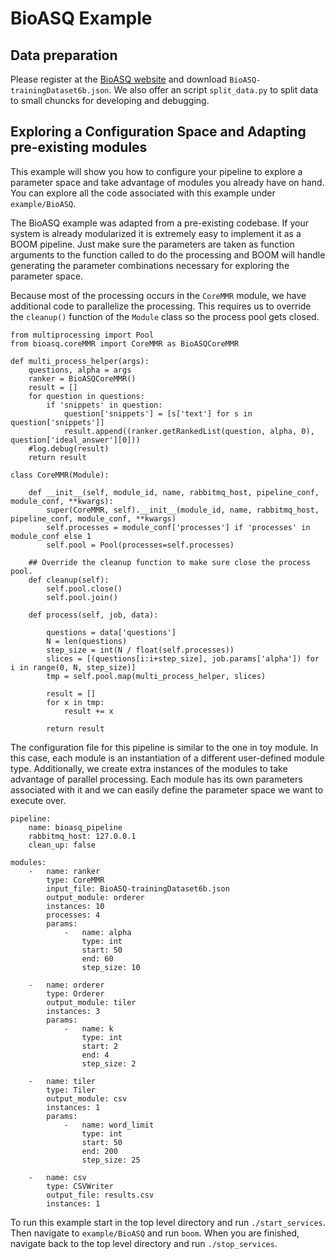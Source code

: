 # BioASQ Example

## Data preparation
Please register at the [BioASQ website](http://participants-area.bioasq.org/) and download `BioASQ-trainingDataset6b.json`.
We also offer an script `split_data.py` to split data to small chuncks for developing and debugging.


## Exploring a Configuration Space and Adapting pre-existing modules

This example will show you how to configure your pipeline to explore a parameter space and take advantage of modules you already have on hand. You can explore all the code associated with this example under `example/BioASQ`.

The BioASQ example was adapted from a pre-existing codebase. If your system is already modularized it is extremely easy to implement it as a BOOM pipeline.
Just make sure the parameters are taken as function arguments to the function called to do the processing and BOOM will handle generating the parameter combinations necessary for exploring the parameter space.

Because most of the processing occurs in the `CoreMMR` module, we have additional code to parallelize the processing. This requires us to override the `cleanup()` function of the `Module` class so the process pool gets closed.

```
from multiprocessing import Pool
from bioasq.coreMMR import CoreMMR as BioASQCoreMMR

def multi_process_helper(args):
    questions, alpha = args
    ranker = BioASQCoreMMR()
    result = []
    for question in questions:
        if 'snippets' in question:
            question['snippets'] = [s['text'] for s in question['snippets']]
            result.append((ranker.getRankedList(question, alpha, 0), question['ideal_answer'][0]))
    #log.debug(result)
    return result

class CoreMMR(Module):

    def __init__(self, module_id, name, rabbitmq_host, pipeline_conf, module_conf, **kwargs):
        super(CoreMMR, self).__init__(module_id, name, rabbitmq_host, pipeline_conf, module_conf, **kwargs)
        self.processes = module_conf['processes'] if 'processes' in module_conf else 1
        self.pool = Pool(processes=self.processes)

    ## Override the cleanup function to make sure close the process pool.
    def cleanup(self):
        self.pool.close()
        self.pool.join()

    def process(self, job, data):

        questions = data['questions']
        N = len(questions)
        step_size = int(N / float(self.processes))
        slices = [(questions[i:i+step_size], job.params['alpha']) for i in range(0, N, step_size)]
        tmp = self.pool.map(multi_process_helper, slices)

        result = []
        for x in tmp:
            result += x

        return result
```

The configuration file for this pipeline is similar to the one in toy module. In this case, each module is an instantiation of a different user-defined module type. Additionally, we create extra instances of the modules to take advantage of parallel processing. Each module has its own parameters associated with it and we can easily define the parameter space we want to execute over.

```
pipeline:
    name: bioasq_pipeline
    rabbitmq_host: 127.0.0.1
    clean_up: false

modules:
    -   name: ranker
        type: CoreMMR
        input_file: BioASQ-trainingDataset6b.json
        output_module: orderer
        instances: 10
        processes: 4
        params:
            -   name: alpha
                type: int
                start: 50
                end: 60
                step_size: 10

    -   name: orderer
        type: Orderer
        output_module: tiler
        instances: 3
        params:
            -   name: k
                type: int
                start: 2
                end: 4
                step_size: 2

    -   name: tiler
        type: Tiler
        output_module: csv
        instances: 1
        params:
            -   name: word_limit
                type: int
                start: 50
                end: 200
                step_size: 25

    -   name: csv
        type: CSVWriter
        output_file: results.csv
        instances: 1
```

To run this example start in the top level directory and run `./start_services`.
Then navigate to `example/BioASQ` and run `boom`.
When you are finished, navigate back to the top level directory and run `./stop_services`.
